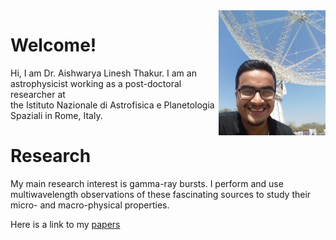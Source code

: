  <img align=right src='./img/profile.jpg' height=200 px>

# Welcome!

Hi, I am Dr. Aishwarya Linesh Thakur. 
I am an astrophysicist working as a post-doctoral researcher at  
the Istituto Nazionale di Astrofisica e Planetologia Spaziali in Rome, Italy.<br>

# Research

My main research interest is gamma-ray bursts. I perform and use multiwavelength observations of these fascinating sources to study their micro- and macro-physical properties. 

Here is a link to my [papers](https://ui.adsabs.harvard.edu/search/q=orcid%3A0000-0001-9354-2308&sort=date%20desc%2C%20bibcode%20desc&p_=0)
